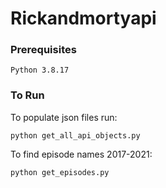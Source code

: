 # Rickandmortyapi

### Prerequisites
```text
Python 3.8.17
```

### To Run

To populate json files run:
```text
python get_all_api_objects.py
```

To find episode names 2017-2021:
```text
python get_episodes.py
```